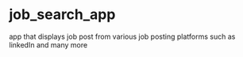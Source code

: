 # job_search_app
app that displays job post from various job posting platforms such as linkedIn and many more
